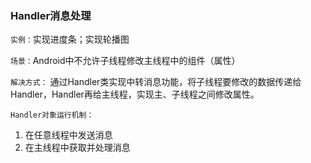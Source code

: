 ### Handler消息处理

`实例：`实现进度条；实现轮播图

`场景：`Android中不允许子线程修改主线程中的组件（属性）

`解决方式：` 通过Handler类实现中转消息功能，将子线程要修改的数据传递给Handler，Handler再给主线程，实现主、子线程之间修改属性。

`Handler对象运行机制：`

1. 在任意线程中发送消息
2. 在主线程中获取并处理消息

